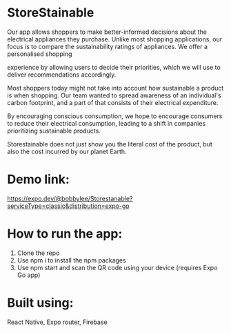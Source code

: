 # StoreStainable

Our app allows shoppers to make better-informed decisions about the electrical appliances they purchase. Unlike most shopping applications, our focus is to compare the sustainability ratings of appliances. We offer a personalised shopping

experience by allowing users to decide their priorities, which we will use to deliver recommendations accordingly.

Most shoppers today might not take into account how sustainable a product is when shopping. Our team wanted to spread awareness of an individual's carbon footprint, and a part of that consists of their electrical expenditure. 

By encouraging conscious consumption, we hope to encourage consumers to reduce their electrical consumption, leading to a shift in companies prioritizing sustainable products. 

Storestainable does not just show you the literal cost of the product, but also the cost incurred by our planet Earth.

# Demo link:

https://expo.dev/@bobbylee/Storestanable?serviceType=classic&distribution=expo-go

# How to run the app:

1. Clone the repo
2. Use npm i to install the npm packages
3. Use npm start and scan the QR code using your device (requires Expo Go app)

# Built using: 

React Native, Expo router, Firebase
